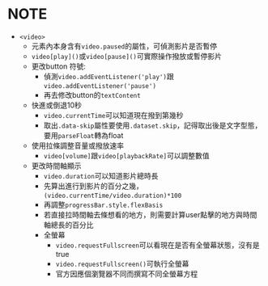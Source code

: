# NOTE
- `<video> `
    - 元素內本身含有`video.paused`的屬性，可偵測影片是否暫停
    - `video[play]()`或`video[pause]()`可實際操作撥放或暫停影片
    - 更改button 符號:
        - 偵測`video.addEventListener('play')`跟`video.addEventListener('pause')`
        - 再去修改button的`textContent`
    - 快進或倒退10秒
        - `video.currentTime`可以知道現在撥到第幾秒
        - 取出`.data-skip`屬性要使用`.dataset.skip`，記得取出後是文字型態，要用`parseFloat`轉為float
    - 使用拉條調整音量或撥放速率
        - `video[volume]`跟`video[playbackRate]`可以調整數值
    - 更改時間軸顯示
        - `video.duration`可以知道影片總時長
        - 先算出進行到影片的百分之幾，`(video.currentTime/video.duration)*100`
        - 再調整`progressBar.style.flexBasis`
        - 若直接拉時間軸去條想看的地方，則需要計算user點擊的地方與時間軸總長的百分比
        - 全螢幕
            - `video.requestFullscreen`可以看現在是否有全螢幕狀態，沒有是true
            - `video.requestFullscreen()`可執行全螢幕
            - 官方因應個瀏覽器不同而撰寫不同全螢幕方程